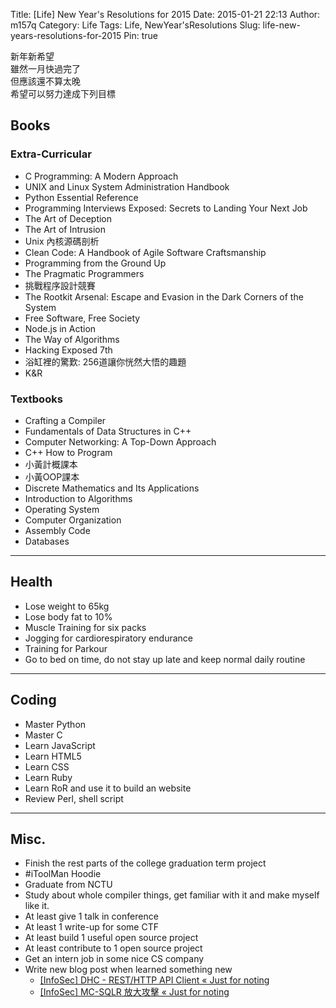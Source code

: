 Title: [Life] New Year's Resolutions for 2015
Date: 2015-01-21 22:13
Author: m157q
Category: Life
Tags: Life, NewYear'sResolutions
Slug: life-new-years-resolutions-for-2015
Pin: true

新年新希望  
雖然一月快過完了  
但應該還不算太晚  
希望可以努力達成下列目標  
  
<!--more-->  
  
## Books  
  
### Extra-Curricular  
  
- C Programming: A Modern Approach  
- UNIX and Linux System Administration Handbook  
- Python Essential Reference  
- Programming Interviews Exposed: Secrets to Landing Your Next Job  
- The Art of Deception  
- The Art of Intrusion  
- Unix 內核源碼剖析  
- Clean Code: A Handbook of Agile Software Craftsmanship  
- Programming from the Ground Up  
- The Pragmatic Programmers  
- 挑戰程序設計競賽  
- The Rootkit Arsenal: Escape and Evasion in the Dark Corners of the System  
- Free Software, Free Society  
- Node.js in Action  
- The Way of Algorithms  
- Hacking Exposed 7th  
- 浴缸裡的驚歎: 256道讓你恍然大悟的趣題  
- K&R  
  
### Textbooks  
  
- Crafting a Compiler  
- Fundamentals of Data Structures in C++  
- Computer Networking: A Top-Down Approach  
- C++ How to Program  
- 小黃計概課本  
- 小黃OOP課本  
- Discrete Mathematics and Its Applications  
- Introduction to Algorithms  
- Operating System  
- Computer Organization  
- Assembly Code  
- Databases  
  
---  
  
## Health  
  
- Lose weight to 65kg  
- Lose body fat to 10%  
- Muscle Training for six packs  
- Jogging for cardiorespiratory endurance  
- Training for Parkour  
- Go to bed on time, do not stay up late and keep normal daily routine  
  
---  
  
## Coding  
  
- Master Python  
- Master C  
- Learn JavaScript  
- Learn HTML5  
- Learn CSS  
- Learn Ruby  
- Learn RoR and use it to build an website  
- Review Perl, shell script  
  
---  
  
## Misc.  
  
- Finish the rest parts of the college graduation term project  
- \#iToolMan Hoodie  
- Graduate from NCTU  
- Study about whole compiler things, get familiar with it and make myself like it.  
- At least give 1 talk in conference  
- At least 1 write-up for some CTF  
- At least build 1 useful open source project  
- At least contribute to 1 open source project  
- Get an intern job in some nice CS company  
- Write new blog post when learned something new  
    - [[InfoSec] DHC - REST/HTTP API Client « Just for noting](/posts/2015/01/21/infosec-dhc-rest-http-api-client/)  
    - [[InfoSec] MC-SQLR 放大攻擊 « Just for noting](/posts/2015/01/22/infosec-mc-sqlr-amplification-attack/)  
  
  
  
  
